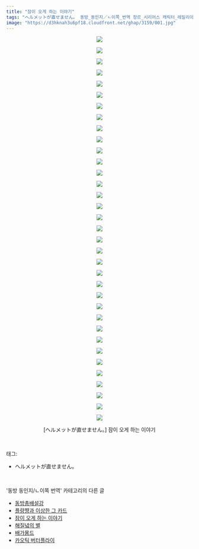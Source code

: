 ```yaml
---
title: "잠이 오게 하는 이야기"
tags: "ヘルメットが直せません。 동방_동인지／ㄴ이쪽_번역 장르_시리어스 캐릭터_레밀리아 캐릭터_파츄리"
image: "https://d3hknah3u6pf18.cloudfront.net/ghap/3159/001.jpg"
---
```

<div class="article">
<p style="text-align: center; clear: none; float: none;"><img src="{{ site.imgserver4 }}/ghap/3159/001.jpg"/></p>
<p style="text-align: center; clear: none; float: none;"><img src="{{ site.imgserver4 }}/ghap/3159/002.jpg"/></p>
<p style="text-align: center; clear: none; float: none;"><img src="{{ site.imgserver4 }}/ghap/3159/003.jpg"/></p>
<p style="text-align: center; clear: none; float: none;"><img src="{{ site.imgserver4 }}/ghap/3159/004.jpg"/></p>
<p style="text-align: center; clear: none; float: none;"><img src="{{ site.imgserver4 }}/ghap/3159/005.jpg"/></p>
<p style="text-align: center; clear: none; float: none;"><img src="{{ site.imgserver4 }}/ghap/3159/006.jpg"/></p>
<p style="text-align: center; clear: none; float: none;"><img src="{{ site.imgserver4 }}/ghap/3159/007.jpg"/></p>
<p style="text-align: center; clear: none; float: none;"><img src="{{ site.imgserver4 }}/ghap/3159/008.jpg"/></p>
<p style="text-align: center; clear: none; float: none;"><img src="{{ site.imgserver4 }}/ghap/3159/009.jpg"/></p>
<p style="text-align: center; clear: none; float: none;"><img src="{{ site.imgserver4 }}/ghap/3159/010.jpg"/></p>
<p style="text-align: center; clear: none; float: none;"><img src="{{ site.imgserver4 }}/ghap/3159/011.jpg"/></p>
<p style="text-align: center; clear: none; float: none;"><img src="{{ site.imgserver4 }}/ghap/3159/012.jpg"/></p>
<p style="text-align: center; clear: none; float: none;"><img src="{{ site.imgserver4 }}/ghap/3159/013.jpg"/></p>
<p style="text-align: center; clear: none; float: none;"><img src="{{ site.imgserver4 }}/ghap/3159/014.jpg"/></p>
<p style="text-align: center; clear: none; float: none;"><img src="{{ site.imgserver4 }}/ghap/3159/015.jpg"/></p>
<p style="text-align: center; clear: none; float: none;"><img src="{{ site.imgserver4 }}/ghap/3159/016.jpg"/></p>
<p style="text-align: center; clear: none; float: none;"><img src="{{ site.imgserver4 }}/ghap/3159/017.jpg"/></p>
<p style="text-align: center; clear: none; float: none;"><img src="{{ site.imgserver4 }}/ghap/3159/018.jpg"/></p>
<p style="text-align: center; clear: none; float: none;"><img src="{{ site.imgserver4 }}/ghap/3159/019.jpg"/></p>
<p style="text-align: center; clear: none; float: none;"><img src="{{ site.imgserver4 }}/ghap/3159/020.jpg"/></p>
<p style="text-align: center; clear: none; float: none;"><img src="{{ site.imgserver4 }}/ghap/3159/021.jpg"/></p>
<p style="text-align: center; clear: none; float: none;"><img src="{{ site.imgserver4 }}/ghap/3159/022.jpg"/></p>
<p style="text-align: center; clear: none; float: none;"><img src="{{ site.imgserver4 }}/ghap/3159/023.jpg"/></p>
<p style="text-align: center; clear: none; float: none;"><img src="{{ site.imgserver4 }}/ghap/3159/024.jpg"/></p>
<p style="text-align: center; clear: none; float: none;"><img src="{{ site.imgserver4 }}/ghap/3159/025.jpg"/></p>
<p style="text-align: center; clear: none; float: none;"><img src="{{ site.imgserver4 }}/ghap/3159/026.jpg"/></p>
<p style="text-align: center; clear: none; float: none;"><img src="{{ site.imgserver4 }}/ghap/3159/027.jpg"/></p>
<p style="text-align: center; clear: none; float: none;"><img src="{{ site.imgserver4 }}/ghap/3159/028.jpg"/></p>
<p style="text-align: center; clear: none; float: none;"><img src="{{ site.imgserver4 }}/ghap/3159/029.jpg"/></p>
<p style="text-align: center; clear: none; float: none;"><img src="{{ site.imgserver4 }}/ghap/3159/030.jpg"/></p>
<p style="text-align: center; clear: none; float: none;"><img src="{{ site.imgserver4 }}/ghap/3159/031.jpg"/></p>
<p style="text-align: center; clear: none; float: none;"><img src="{{ site.imgserver4 }}/ghap/3159/032.jpg"/></p>
<p style="text-align: center; clear: none; float: none;"><img src="{{ site.imgserver4 }}/ghap/3159/033.jpg"/></p>
<p style="text-align: center; clear: none; float: none;"><img src="{{ site.imgserver4 }}/ghap/3159/034.jpg"/></p>
<p style="text-align: center; clear: none; float: none;"><img src="{{ site.imgserver4 }}/ghap/3159/035.jpg"/></p>
<p style="text-align: center; clear: none; float: none;">[ヘルメットが直せません。] 잠이 오게 하는 이야기</p>
</div><br/>
<div class="tagTrail">
<p>태그: </p>
<ul>
<li>ヘルメットが直せません。</li>
</ul>
</div><br/>
<div class="another">
<p>'동방 동인지/ㄴ이쪽 번역' 카테고리의 다른 글</p>
<ul>
<li><a href="/ghap_3161">동방총배설강</a></li>
<li><a href="/ghap_3160">플량쨩과 이상한 그 카드</a></li>
<li><a href="/ghap_3159">잠이 오게 하는 이야기</a></li>
<li><a href="/ghap_3153">해질녘의 별</a></li>
<li><a href="/ghap_3152">배가묭드</a></li>
<li><a href="/ghap_3151">카오틱 버터플라이</a></li>
</ul>
</div><br/>
<div class="cb_module cb_fluid">
<div class="cb_wrt cb_profile">
</div><!-- commentList close -->
</div><br/>
